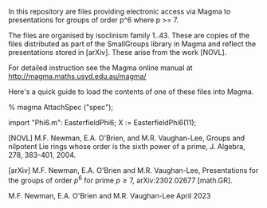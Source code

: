In this repository are files providing electronic access via Magma to presentations for groups of order p^6 where p >= 7.

The files are organised by isoclinism family 1..43.  These are copies of the files distributed as part of the SmallGroups library in Magma and reflect the presentations stored in [arXiv]. These arise from the work [NOVL]. 

For detailed instruction see the Magma online manual at http://magma.maths.usyd.edu.au/magma/ 

Here's a quick guide to load the contents of one of these files into Magma. 

% magma
AttachSpec ("spec");

import "Phi6.m": EasterfieldPhi6;
X := EasterfieldPhi6(11);

[NOVL] M.F. Newman, E.A. O'Brien, and M.R. Vaughan-Lee,
Groups and nilpotent Lie rings whose order is the sixth power of a prime, J. Algebra, 278, 383-401, 2004.

[arXiv] M.F. Newman, E.A. O'Brien and M.R. Vaughan-Lee,
Presentations for the groups of order $p^6$ for prime $p \geq 7$, arXiv:2302.02677 [math.GR].

M.F. Newman, E.A. O'Brien and M.R. Vaughan-Lee
April 2023
